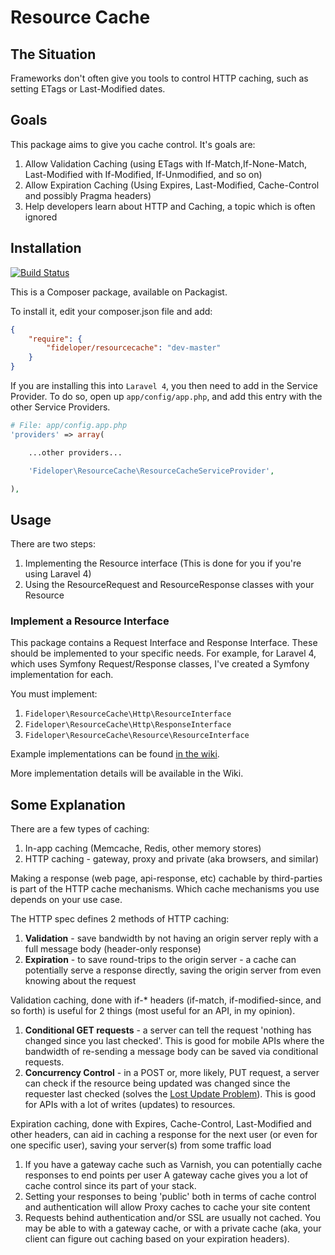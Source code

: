 # Resource Cache

## The Situation
Frameworks don't often give you tools to control HTTP caching, such as setting ETags or Last-Modified dates.

## Goals
This package aims to give you cache control. It's goals are:

1. Allow Validation Caching (using ETags with If-Match,If-None-Match, Last-Modified with If-Modified, If-Unmodified, and so on)
2. Allow Expiration Caching (Using Expires, Last-Modified, Cache-Control and possibly Pragma headers)
3. Help developers learn about HTTP and Caching, a topic which is often ignored

## Installation
[![Build Status](https://travis-ci.org/fideloper/ResourceCache.png?branch=master)](https://travis-ci.org/fideloper/ResourceCache)

This is a Composer package, available on Packagist.

To install it, edit your composer.json file and add:

```json
{
    "require": {
        "fideloper/resourcecache": "dev-master"
    }
}
```

If you are installing this into `Laravel 4`, you then need to add in the Service Provider. To do so, open up `app/config/app.php`, and add this entry with the other Service Providers.

```php
# File: app/config.app.php
'providers' => array(

    ...other providers...

    'Fideloper\ResourceCache\ResourceCacheServiceProvider',

),
```

## Usage
There are two steps:

1. Implementing the Resource interface (This is done for you if you're using Laravel 4)
2. Using the ResourceRequest and ResourceResponse classes with your Resource

### Implement a Resource Interface
This package contains a Request Interface and  Response Interface. These should be implemented to your specific needs.
For example, for Laravel 4, which uses Symfony Request/Response classes, I've created a Symfony implementation for each.

You must implement:

1. `Fideloper\ResourceCache\Http\ResourceInterface`
2. `Fideloper\ResourceCache\Http\ResponseInterface`
3. `Fideloper\ResourceCache\Resource\ResourceInterface`

Example implementations can be found [in the wiki](/fideloper/ResourceCache/wiki/Implementation-Explanation).

More implementation details will be available in the Wiki.


## Some Explanation
There are a few types of caching:

1. In-app caching (Memcache, Redis, other memory stores)
2. HTTP caching - gateway, proxy and private (aka browsers, and similar)

Making a response (web page, api-response, etc) cachable by third-parties is part of the HTTP cache mechanisms. Which cache mechanisms you use depends on your use case.

The HTTP spec defines 2 methods of HTTP caching:

1. **Validation** - save bandwidth by not having an origin server reply with a full message body (header-only response)
2. **Expiration** - to save round-trips to the origin server - a cache can potentially serve a response directly, saving the origin server from even knowing about the request

Validation caching,  done with if-* headers (if-match, if-modified-since, and so forth) is useful for 2 things (most useful for an API, in my opinion).

1. **Conditional GET requests** - a server can tell the request 'nothing has changed since you last checked'. This is good for mobile APIs where the bandwidth of re-sending a message body can be saved via conditional requests.
2. **Concurrency Control** - in a POST or, more likely, PUT request, a server can check if the resource being updated was changed since the requester last checked (solves the [Lost Update Problem](http://www.w3.org/1999/04/Editing/)). This is good for APIs with a lot of writes (updates) to resources.

Expiration caching, done with Expires, Cache-Control, Last-Modified and other headers, can aid in caching a response for the next user (or even for one specific user), saving your server(s) from some traffic load

1. If you have a gateway cache such as Varnish, you can potentially cache responses to end points per user A gateway cache gives you a lot of cache control since its part of your stack.
2. Setting your responses to being 'public' both in terms of cache control and authentication will allow Proxy caches to cache your site content
3. Requests behind authentication and/or SSL are usually not cached. You may be able to with a gateway cache, or with a private cache (aka, your client can figure out caching based on your expiration headers).
